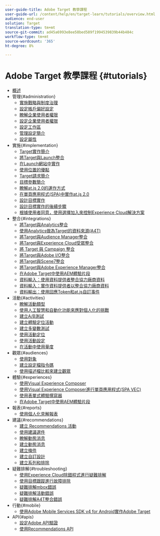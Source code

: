 ```yaml
---
user-guide-title: Adobe Target 教學課程
user-guide-url: /content/help/en/target-learn/tutorials/overview.html
audience: end-user
solution: Target
translation-type: tm+mt
source-git-commit: ad45a6993e8ee58bed589f1994539839b44b484c
workflow-type: tm+mt
source-wordcount: '365'
ht-degree: 8%

---
```



# Adobe Target 教學課程 {#tutorials}

+ [概述](../overview.md)
+ 管理{#administration}
   + [實施戰略與制度治理](../dev101/1.1-implementation-strategy-sys-governance.md)
   + [設定帳戶偏好設定](../administration/set-up-account-preferences.md)
   + [瞭解企業使用者權限](../administration/understanding-enterprise-user-permissions.md)
   + [設定企業使用者權限](../dev101/1.2-configure-ent-user-permissions.md)
   + [設定工作區](../administration/set-up-workspaces.md)
   + [管理設定簡介](../dev101/1.3-intro-to-admin-setup.md)
   + [設定屬性](../administration/set-up-properties.md)
+ 實施{#implementation}
   + [Target實作簡介](../dev101/2.1-intro-to-target-implementation.md)
   + [將Target與Launch整合](../dev101/3.1-target-launch.md)
   + [在Launch網站中實作](https://docs.adobe.com/content/help/en/experience-cloud/implementing-in-websites-with-launch/index.html)
   + [使用位置的優點](../dev101/2.2-benefits-of-locations.md)
   + [Target請求簡介](../dev101/2.3-intro-to-target-requests.md)
   + [目標參數簡介](../dev101/2.4-intro-to-target-params.md)
   + [瞭解at.js 2.0的運作方式](../implementation/understanding-how-atjs-20-works.md)
   + [在單頁應用程式(SPA)中實作at.js 2.0](../implementation/implement-atjs-20-in-a-single-page-application.md)
   + [設計目標實作](../dev101/2.5-design-target-implementation.md)
   + [設計目標實作的後續步驟](../dev101/2.6-next-steps-design-target-implementation.md)
   + [根據使用者同意，使用選擇加入來控制Experience Cloud解決方案](https://docs.adobe.com/content/help/en/core-services-learn/tutorials/id-service/use-opt-in-to-control-experience-cloud-activities-based-on-user-consent.html)
+ 整合{#integrations}
   + [將Target與Analytics整合](../dev101/3.2-target-analytics.md)
   + [使用Analytics做為Target的資料來源(A4T)](../integrations/use-analytics-as-a-data-source-a4t.md)
   + [將Target與Audience Manager整合](../dev101/3.3-target-dmp.md)
   + [將Target與Experience Cloud受眾整合](../dev101/3.4-target-exc-audiences.md)
   + [將 Target 與 Campaign 整合](../dev101/3.6-target-campaign.md)
   + [將Target與Adobe I/O整合](../dev101/3.7-target-io.md)
   + [將Target與Scene7整合](../dev101/3.8-target-scene7.md)
   + [將Target與Adobe Experience Manager整合](../dev101/3.5-target-aem.md)
   + [在Adobe Target中使用AEM體驗片段](https://helpx.adobe.com/experience-manager/kt/sites/using/experience-fragment-target-offer-feature-video-use.html)
   + [資料輸入：使用資料提供者整合協力廠商資料](../integrations/use-data-providers-to-integrate-third-party-data.md)
   + [資料輸入：實作資料提供者以整合協力廠商資料](../integrations/implement-data-providers-to-integrate-third-party-data.md)
   + [資料輸出：使用回應Token和at.js自訂事件](../integrations/use-response-tokens-and-atjs-custom-events.md)
+ 活動{#activities}
   + [瞭解活動類型](../activities/understanding-the-types-of-activities.md)
   + [使用人工智慧和自動化功能來應對個人化的挑戰](../activities/use-the-artificial-intelligence-and-automation-capabilities-to-meet-the-challenges-of-personalization.md)
   + [建立A/B測試](../activities/create-ab-tests.md)
   + [建立體驗定位活動](../activities/create-experience-targeting-activities.md)
   + [建立多變數測試](../activities/create-multivariate-tests.md)
   + [使用活動定位](../activities/use-activity-targeting.md)
   + [使用活動設定](../activities/use-activity-settings.md)
   + [在活動中使用量度](../activities/use-metrics-in-activities.md)
+ 觀眾{#audiences}
   + [使用對象](../audiences/use-audiences.md)
   + [建立設定檔指令碼](../audiences/create-profile-scripts.md)
   + [使用描述檔比較來建立觀眾](../audiences/use-profile-comparison-to-build-audiences.md)
+ 體驗{#experiences}
   + [使用Visual Experience Composer](../experiences/use-the-visual-experience-composer.md)
   + [使用Visual Experience Composer進行單頁應用程式(SPA VEC)](../experiences/use-the-visual-experience-composer-for-single-page-applications.md)
   + [使用表單式體驗撰寫器](../experiences/use-the-form-based-experience-composer.md)
   + [在Adobe Target中使用AEM體驗片段](https://helpx.adobe.com/experience-manager/kt/sites/using/experience-fragment-target-offer-feature-video-use.html)
+ 報表{#reports}
   + [使用個人化見解報表](../reports/use-the-personalization-insights-reports.md)
+ 建議{#recommendations}
   + [建立 Recommendations 活動](../recommendations/create-a-recommendations-activity.md)
   + [使用建議選件](../recommendations/use-recommendations-offers.md)
   + [瞭解動態消息](../recommendations/understanding-feeds.md)
   + [建立動態消息](../recommendations/create-a-feed.md)
   + [建立條件](../recommendations/create-criteria.md)
   + [建立自訂設計](../recommendations/create-custom-designs.md)
   + [建立系列和排除](../recommendations/create-collections-and-exclusions.md)
+ 疑難排解{#troubleshooting}
   + [使用Experience Cloud除錯程式進行疑難排解](../troubleshooting/troubleshoot-with-the-experience-cloud-debugger.md)
   + [使用目標跟蹤進行故障排除](../troubleshooting/troubleshoot-with-target-traces.md)
   + [疑難排解mbox錯誤](../dev101/4.1-troubleshoot-mbox-errors.md)
   + [疑難排解活動錯誤](../dev101/4.2-troubleshoot-activity-errors.md)
   + [疑難排解A4T整合錯誤](../dev101/4.3-troubleshoot-integration-errors.md)
+ 行動{#mobile}
   + [使用Adobe Mobile Services SDK v4 for Android實作Adobe Target](../mobile-v4/overview.md)
+ API{#apis}
   + [設定Adobe API驗證](../apis/configure-io-target-integration.md)
   + [使用Recommendations API](https://docs.adobe.com/content/help/en/target-learn/recommendations-api-tutorial/recs-api-overview.html)
